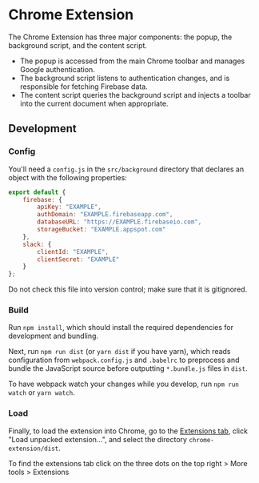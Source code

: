 # Chrome Extension

The Chrome Extension has three major components: the popup, the background script, and the content script.

* The popup is accessed from the main Chrome toolbar and manages Google authentication.
* The background script listens to authentication changes, and is responsible for fetching Firebase data.
* The content script queries the background script and injects a toolbar into the current document when appropriate.

## Development

### Config

You'll need a `config.js` in the `src/background` directory that declares an object with the following properties:


```js
export default {
    firebase: {
        apiKey: "EXAMPLE",
        authDomain: "EXAMPLE.firebaseapp.com",
        databaseURL: "https://EXAMPLE.firebaseio.com",
        storageBucket: "EXAMPLE.appspot.com"
    },
    slack: {
        clientId: "EXAMPLE",
        clientSecret: "EXAMPLE"
    }
};
````

Do not check this file into version control; make sure that it is gitignored.

### Build

Run `npm install`, which should install the required dependencies for development and bundling.

Next, run `npm run dist` (or `yarn dist` if you have yarn), which reads configuration from `webpack.config.js` and `.babelrc` to preprocess and bundle the JavaScript source before outputting `*.bundle.js` files in `dist`.

To have webpack watch your changes while you develop, run `npm run watch` or `yarn watch`.

### Load

Finally, to load the extension into Chrome, go to the [Extensions tab](chrome://extensions/),
click "Load unpacked extension...", and select the directory `chrome-extension/dist`.

To find the extensions tab click on the three dots on the top right > More tools > Extensions